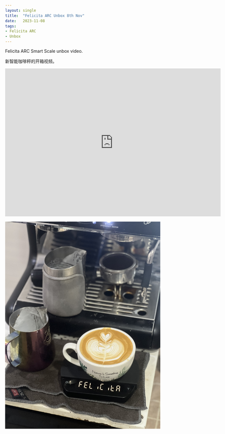 ```yaml
---
layout: single
title:  "Felicita ARC Unbox 8th Nov"
date:   2023-11-08
tags:
- Felicita ARC 
- Unbox
---
```



Felicita ARC Smart Scale unbox video.

新智能咖啡秤的开箱视频。



<div class="embed-container">
  <iframe
      src="https://www.youtube.com/embed/RRdOLvll5RQ"
      width="700"
      height="480"
      frameborder="0"
      allowfullscreen="true">
  </iframe>
</div>



![](/assets/img/2023/11/08/IMG_9726.jpg)


